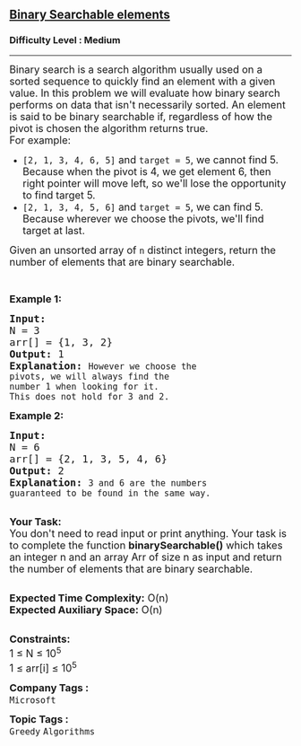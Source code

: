 <h2><a href="https://practice.geeksforgeeks.org/problems/binary-searchable-elements/1?utm_source=geeksforgeeks&utm_medium=ml_article_practice_tab&utm_campaign=article_practice_tab">Binary Searchable elements</a></h2><h3>Difficulty Level : Medium</h3><hr><div class="problems_problem_content__Xm_eO"><p><span style="font-size:18px">Binary search is a search algorithm usually used on a sorted sequence to quickly find an element with a given value. In this problem we will evaluate how binary search performs on data that isn't necessarily sorted. An element is said to be binary searchable if, regardless of how the pivot is chosen the algorithm returns true.<br>
For example:</span></p>

<ul>
	<li><span style="font-size:18px"><code>[2, 1, 3, 4, 6, 5]</code>&nbsp;and&nbsp;<code>target = 5</code>, we cannot find 5. Because when the pivot is 4, we get element 6, then right pointer will move left, so we'll lose the opportunity to find target 5.</span></li>
	<li><span style="font-size:18px"><code>[2, 1, 3, 4, 5, 6]</code>&nbsp;and&nbsp;<code>target = 5</code>, we can find 5. Because wherever we choose the pivots, we'll find target at last.</span></li>
</ul>

<p><span style="font-size:18px">Given an unsorted array of&nbsp;<code>n</code>&nbsp;distinct integers, return the number of elements that are binary searchable.</span></p>

<p>&nbsp;</p>

<p><span style="font-size:18px"><strong>Example 1:</strong></span></p>

<pre><span style="font-size:18px"><strong>Input:
</strong>N = 3
arr[] = {1, 3, 2}
<strong>Output: </strong>1
<strong>Explanation: </strong></span><span style="font-size:18px"><code>However we choose the 
pivots, we will always find the 
number 1 when looking for it. 
This does not hold for 3 and 2.</code></span></pre>

<p><span style="font-size:18px"><strong>Example 2:</strong></span></p>

<pre><span style="font-size:18px"><strong>Input:
</strong>N = 6
arr[] = {2, 1, 3, 5, 4, 6}
<strong>Output: </strong>2
<strong>Explanation: </strong></span><span style="font-size:18px"><code>3 and 6 are the numbers 
guaranteed to be found in the same way.</code></span></pre>

<p><br>
<span style="font-size:18px"><strong>Your Task:&nbsp;&nbsp;</strong><br>
You don't need to read input or print anything. Your task is to complete the function <strong>binarySearchable()</strong>&nbsp;which takes an integer n&nbsp;and an array Arr of size n&nbsp;as input and return the number of elements that are binary searchable.</span></p>

<p><br>
<span style="font-size:18px"><strong>Expected Time Complexity:</strong> O(n)<br>
<strong>Expected Auxiliary Space:</strong> O(n)</span></p>

<p><br>
<span style="font-size:18px"><strong>Constraints:</strong><br>
1 ≤ N ≤ 10<sup>5</sup><br>
1 ≤ arr[i] ≤ 10<sup>5</sup></span></p>
</div><p><span style=font-size:18px><strong>Company Tags : </strong><br><code>Microsoft</code>&nbsp;<br><p><span style=font-size:18px><strong>Topic Tags : </strong><br><code>Greedy</code>&nbsp;<code>Algorithms</code>&nbsp;